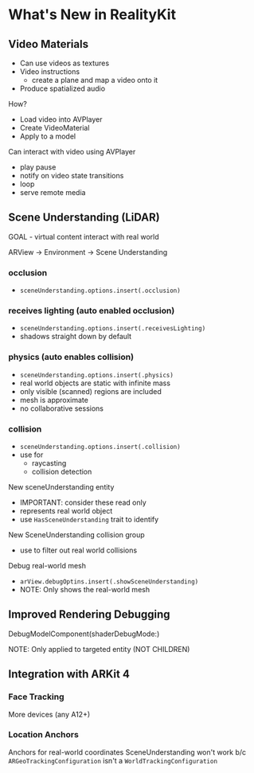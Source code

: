 # What's New in RealityKit

## Video Materials

- Can use videos as textures
- Video instructions
  - create a plane and map a video onto it
- Produce spatialized audio

How?
- Load video into AVPlayer
- Create VideoMaterial
- Apply to a model

Can interact with video using AVPlayer
- play pause
- notify on video state transitions
- loop
- serve remote media

## Scene Understanding (LiDAR)

GOAL - virtual content interact with real world

ARView -> Environment -> Scene Understanding

### occlusion
- `sceneUnderstanding.options.insert(.occlusion)`

### receives lighting (auto enabled occlusion)
- `sceneUnderstanding.options.insert(.receivesLighting)`
- shadows straight down by default

### physics (auto enables collision)
- `sceneUnderstanding.options.insert(.physics)`
- real world objects are static with infinite mass
- only visible (scanned) regions are included
- mesh is approximate
- no collaborative sessions

### collision
- `sceneUnderstanding.options.insert(.collision)`
- use for
  - raycasting
  - collision detection

New sceneUnderstanding entity 
- IMPORTANT: consider these read only
- represents real world object
- use `HasSceneUnderstanding` trait to identify

New SceneUnderstanding collision group
- use to filter out real world collisions

Debug real-world mesh
- `arView.debugOptins.insert(.showSceneUnderstanding)`
- NOTE: Only shows the real-world mesh

## Improved Rendering Debugging

DebugModelComponent(shaderDebugMode:)

NOTE: Only applied to targeted entity (NOT CHILDREN)

## Integration with ARKit 4

### Face Tracking

More devices (any A12+)

### Location Anchors

Anchors for real-world coordinates
SceneUnderstanding won't work b/c `ARGeoTrackingConfiguration` isn't a `WorldTrackingConfiguration`